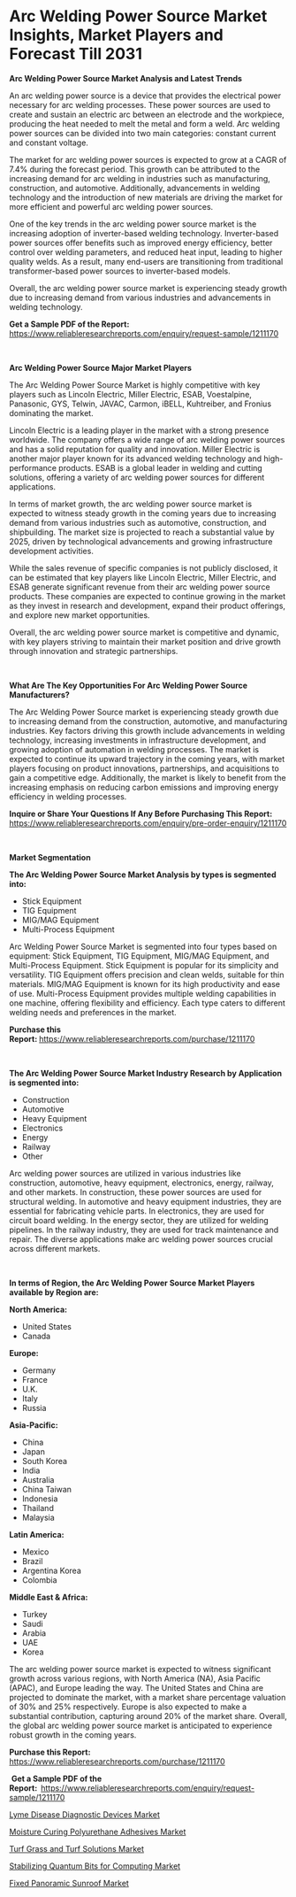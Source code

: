 <p><h1>Arc Welding Power Source Market Insights, Market Players and Forecast Till 2031</h1></p><p><strong>Arc Welding Power Source Market Analysis and Latest Trends</strong></p>
<p><p>An arc welding power source is a device that provides the electrical power necessary for arc welding processes. These power sources are used to create and sustain an electric arc between an electrode and the workpiece, producing the heat needed to melt the metal and form a weld. Arc welding power sources can be divided into two main categories: constant current and constant voltage.</p><p>The market for arc welding power sources is expected to grow at a CAGR of 7.4% during the forecast period. This growth can be attributed to the increasing demand for arc welding in industries such as manufacturing, construction, and automotive. Additionally, advancements in welding technology and the introduction of new materials are driving the market for more efficient and powerful arc welding power sources. </p><p>One of the key trends in the arc welding power source market is the increasing adoption of inverter-based welding technology. Inverter-based power sources offer benefits such as improved energy efficiency, better control over welding parameters, and reduced heat input, leading to higher quality welds. As a result, many end-users are transitioning from traditional transformer-based power sources to inverter-based models. </p><p>Overall, the arc welding power source market is experiencing steady growth due to increasing demand from various industries and advancements in welding technology.</p></p>
<p><strong>Get a Sample PDF of the Report:&nbsp;</strong> <a href="https://www.reliableresearchreports.com/enquiry/request-sample/1211170">https://www.reliableresearchreports.com/enquiry/request-sample/1211170</a></p>
<p>&nbsp;</p>
<p><strong>Arc Welding Power Source Major Market Players</strong></p>
<p><p>The Arc Welding Power Source Market is highly competitive with key players such as Lincoln Electric, Miller Electric, ESAB, Voestalpine, Panasonic, GYS, Telwin, JAVAC, Carmon, iBELL, Kuhtreiber, and Fronius dominating the market. </p><p>Lincoln Electric is a leading player in the market with a strong presence worldwide. The company offers a wide range of arc welding power sources and has a solid reputation for quality and innovation. Miller Electric is another major player known for its advanced welding technology and high-performance products. ESAB is a global leader in welding and cutting solutions, offering a variety of arc welding power sources for different applications.</p><p>In terms of market growth, the arc welding power source market is expected to witness steady growth in the coming years due to increasing demand from various industries such as automotive, construction, and shipbuilding. The market size is projected to reach a substantial value by 2025, driven by technological advancements and growing infrastructure development activities.</p><p>While the sales revenue of specific companies is not publicly disclosed, it can be estimated that key players like Lincoln Electric, Miller Electric, and ESAB generate significant revenue from their arc welding power source products. These companies are expected to continue growing in the market as they invest in research and development, expand their product offerings, and explore new market opportunities.</p><p>Overall, the arc welding power source market is competitive and dynamic, with key players striving to maintain their market position and drive growth through innovation and strategic partnerships.</p></p>
<p>&nbsp;</p>
<p><strong>What Are The Key Opportunities For Arc Welding Power Source Manufacturers?</strong></p>
<p><p>The Arc Welding Power Source market is experiencing steady growth due to increasing demand from the construction, automotive, and manufacturing industries. Key factors driving this growth include advancements in welding technology, increasing investments in infrastructure development, and growing adoption of automation in welding processes. The market is expected to continue its upward trajectory in the coming years, with market players focusing on product innovations, partnerships, and acquisitions to gain a competitive edge. Additionally, the market is likely to benefit from the increasing emphasis on reducing carbon emissions and improving energy efficiency in welding processes.</p></p>
<p><strong>Inquire or Share Your Questions If Any Before Purchasing This Report:</strong> <a href="https://www.reliableresearchreports.com/enquiry/pre-order-enquiry/1211170">https://www.reliableresearchreports.com/enquiry/pre-order-enquiry/1211170</a></p>
<p>&nbsp;</p>
<p><strong>Market Segmentation</strong></p>
<p><strong>The Arc Welding Power Source Market Analysis by types is segmented into:</strong></p>
<p><ul><li>Stick Equipment</li><li>TIG Equipment</li><li>MIG/MAG Equipment</li><li>Multi-Process Equipment</li></ul></p>
<p><p>Arc Welding Power Source Market is segmented into four types based on equipment: Stick Equipment, TIG Equipment, MIG/MAG Equipment, and Multi-Process Equipment. Stick Equipment is popular for its simplicity and versatility. TIG Equipment offers precision and clean welds, suitable for thin materials. MIG/MAG Equipment is known for its high productivity and ease of use. Multi-Process Equipment provides multiple welding capabilities in one machine, offering flexibility and efficiency. Each type caters to different welding needs and preferences in the market.</p></p>
<p><strong>Purchase this Report:&nbsp;</strong><a href="https://www.reliableresearchreports.com/purchase/1211170">https://www.reliableresearchreports.com/purchase/1211170</a></p>
<p>&nbsp;</p>
<p><strong>The Arc Welding Power Source Market Industry Research by Application is segmented into:</strong></p>
<p><ul><li>Construction</li><li>Automotive</li><li>Heavy Equipment</li><li>Electronics</li><li>Energy</li><li>Railway</li><li>Other</li></ul></p>
<p><p>Arc welding power sources are utilized in various industries like construction, automotive, heavy equipment, electronics, energy, railway, and other markets. In construction, these power sources are used for structural welding. In automotive and heavy equipment industries, they are essential for fabricating vehicle parts. In electronics, they are used for circuit board welding. In the energy sector, they are utilized for welding pipelines. In the railway industry, they are used for track maintenance and repair. The diverse applications make arc welding power sources crucial across different markets.</p></p>
<p>&nbsp;</p>
<p><strong>In terms of Region, the Arc Welding Power Source Market Players available by Region are:</strong></p>
<p>
    <p> <strong> North America: </strong>
        <ul>
            <li>United States</li>
            <li>Canada</li>
        </ul>
        </p> 
    <p> <strong> Europe: </strong>
        <ul>
            <li>Germany</li>
            <li>France</li>
            <li>U.K.</li>
            <li>Italy</li>
            <li>Russia</li>
        </ul>
        </p> 
    <p> <strong> Asia-Pacific: </strong>
        <ul>
            <li>China</li>
            <li>Japan</li>
            <li>South Korea</li>
            <li>India</li>
            <li>Australia</li>
            <li>China Taiwan</li>
            <li>Indonesia</li>
            <li>Thailand</li>
            <li>Malaysia</li>
        </ul>
        </p> 
    <p> <strong> Latin America: </strong>
        <ul>
            <li>Mexico</li>
            <li>Brazil</li>
            <li>Argentina Korea</li>
            <li>Colombia</li>
        </ul>
        </p> 
    <p> <strong> Middle East & Africa: </strong>
        <ul>
            <li>Turkey</li>
            <li>Saudi</li>
            <li>Arabia</li>
            <li>UAE</li>
            <li>Korea</li>
        </ul>
    </p>
    </p>
<p><p>The arc welding power source market is expected to witness significant growth across various regions, with North America (NA), Asia Pacific (APAC), and Europe leading the way. The United States and China are projected to dominate the market, with a market share percentage valuation of 30% and 25% respectively. Europe is also expected to make a substantial contribution, capturing around 20% of the market share. Overall, the global arc welding power source market is anticipated to experience robust growth in the coming years.</p></p>
<p><strong>Purchase this Report: </strong><a href="https://www.reliableresearchreports.com/purchase/1211170">https://www.reliableresearchreports.com/purchase/1211170</a></p>
<p>&nbsp;<strong>Get a Sample PDF of the Report:&nbsp;&nbsp;</strong><a href="https://www.reliableresearchreports.com/enquiry/request-sample/1211170">https://www.reliableresearchreports.com/enquiry/request-sample/1211170</a></p>
<p><strong></strong></p>
<p><p><a href="https://medium.com/@stephenwilson4547/lyme-disease-diagnostic-devices-market-comprehensive-assessment-by-type-application-and-e8ea8ab785ab">Lyme Disease Diagnostic Devices Market</a></p><p><a href="https://github.com/pizolina/Market-Research-Report-List-3/blob/main/moisture-curing-polyurethane-adhesives-market.md">Moisture Curing Polyurethane Adhesives Market</a></p><p><a href="https://medium.com/@ryanberry44f/turf-grass-and-turf-solutions-market-size-reveals-the-best-marketing-channels-in-global-industry-86e7bed46645">Turf Grass and Turf Solutions Market</a></p><p><a href="https://medium.com/@stephenwilson4547/stabilizing-quantum-bits-for-computing-market-outlook-industry-overview-and-forecast-2024-to-9e21fcad2e85">Stabilizing Quantum Bits for Computing Market</a></p><p><a href="https://github.com/tamvrosiya/Market-Research-Report-List-2/blob/main/fixed-panoramic-sunroof-market.md">Fixed Panoramic Sunroof Market</a></p></p>